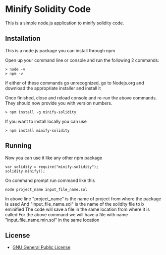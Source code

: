# Minify Solidity Code

This is a simple node.js application to minify solidity code.

## Installation
This is a node.js package you can install through npm

Open up your command line or console and run the following 2 commands:
```
> node -v
> npm -v
```
If either of these commands go unrecognized, go to Nodejs.org and download the appropriate installer and install it

Once finished, close and reload console and re-run the above commands. They should now provide you with version numbers.

```
> npm install -g minify-solidity
```

If you want to install locally you can use

```
> npm install minify-solidity
```

## Running
Now you can use it like any other npm package

```
var solidity = require("minify-solidity");
solidity.minify();
```

On command prompt run command like this
```
node project_name input_file_name.sol
```

In above line "project_name" is the name of project from where the package is used
And "input_file_name.sol" is the name of the solidity file to b eminified
The code will save a file in the same location from where it is called
For the above command we will have a file with name "input_file_name.min.sol" in the same location

## License

* [GNU General Public License](http://www.gnu.org/licenses/)
